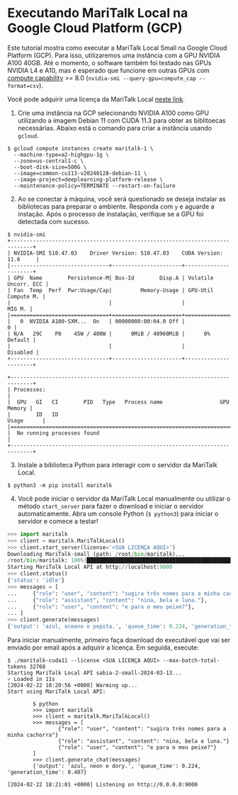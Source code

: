 # Executando MariTalk Local na Google Cloud Platform (GCP)

Este tutorial mostra como executar a MariTalk Local Small na Google Cloud Platform (GCP). Para isso, utilizaremos uma instância com a GPU NVIDIA A100 40GB. Até o momento, o software também foi testado nas GPUs NVIDIA L4 e A10, mas é esperado que funcione em outras GPUs com [compute capability](https://developer.nvidia.com/cuda-gpus) >= 8.0 (`nvidia-smi --query-gpu=compute_cap --format=csv`).

Você pode adquirir uma licença da MariTalk Local [neste link](https://maritaca.ai/#maritalk-local).

1. Crie uma instância na GCP selecionando NVIDIA A100 como GPU utilizando a imagem Debian 11 com CUDA 11.3 para obter as biblitoecas necessárias. Abaixo está o comando para criar a instância usando `gcloud`.

```console
$ gcloud compute instances create maritalk-1 \
  --machine-type=a2-highgpu-1g \
  --zone=us-central1-c \
  --boot-disk-size=500G \
  --image=common-cu113-v20240128-debian-11 \
  --image-project=deeplearning-platform-release \
  --maintenance-policy=TERMINATE --restart-on-failure
```

2. Ao se conectar à máquina, você será questionado se deseja instalar as bibliotecas para preparar o ambiente. Responda com `y` e aguarde a instação. Após o processo de instalação, verifique se a GPU foi detectada com sucesso.

```
$ nvidia-smi
+-----------------------------------------------------------------------------+
| NVIDIA-SMI 510.47.03    Driver Version: 510.47.03    CUDA Version: 11.6     |
|-------------------------------+----------------------+----------------------+
| GPU  Name        Persistence-M| Bus-Id        Disp.A | Volatile Uncorr. ECC |
| Fan  Temp  Perf  Pwr:Usage/Cap|         Memory-Usage | GPU-Util  Compute M. |
|                               |                      |               MIG M. |
|===============================+======================+======================|
|   0  NVIDIA A100-SXM...  On   | 00000000:00:04.0 Off |                    0 |
| N/A   29C    P0    45W / 400W |      0MiB / 40960MiB |      0%      Default |
|                               |                      |             Disabled |
+-------------------------------+----------------------+----------------------+

+-----------------------------------------------------------------------------+
| Processes:                                                                  |
|  GPU   GI   CI        PID   Type   Process name                  GPU Memory |
|        ID   ID                                                   Usage      |
|=============================================================================|
|  No running processes found                                                 |
+-----------------------------------------------------------------------------+
```

3. Instale a biblioteca Python para interagir com o servidor da MariTalk Local.

```
$ python3 -m pip install maritalk
```

4. Você pode iniciar o servidor da MariTalk Local manualmente ou utilizar o método `start_server` para fazer o download e iniciar o servidor automaticamente. Abra um console Python (`$ python3`) para iniciar o servidor e comece a testar!

```python
>>> import maritalk
>>> client = maritalk.MariTalkLocal()
>>> client.start_server(license='<SUA LICENÇA AQUI>')
Downloading MariTalk-small (path: /root/bin/maritalk)...
/root/bin/maritalk: 100%|███████████████████████████████████████████████████████████████████████████████████████████████████████| 14.6G/14.6G [09:42<00:00, 25.1MB/s]
Starting MariTalk Local API at http://localhost:9000
>>> client.status()
{'status': 'idle'}
>>> messages = [
...     {"role": "user", "content": "sugira três nomes para a minha cachorra"},
...     {"role": "assistant", "content": "nina, bela e luna."},
...     {"role": "user", "content": "e para o meu peixe?"},
... ]
>>> client.generate(messages)
{'output': 'azul, oceano e pepita.', 'queue_time': 0.224, 'generation_time': 0.407}
```

Para iniciar manualmente, primeiro faça download do executável que vai ser enviado por email após a adquirir a licença. Em seguida, execute:

```console
$ ./maritalk-cuda11 --license <SUA LICENÇA AQUI> --max-batch-total-tokens 32768
Starting MariTalk Local API sabia-2-small-2024-03-13...
✓ Loaded in 11s
[2024-02-22 18:20:56 +0000] Warming up...
Start using MariTalk Local API:

        $ python
        >>> import maritalk
        >>> client = maritalk.MariTalkLocal()
        >>> messages = [
                {"role": "user", "content": "sugira três nomes para a minha cachorra"}
                {"role": "assistant", "content": "nina, bela e luna."}
                {"role": "user", "content": "e para o meu peixe?"}
        ]
        >>> client.generate_chat(messages)
        {'output': 'azul, neon e dory.', 'queue_time': 0.224, 'generation_time': 0.407}

[2024-02-22 18:21:01 +0000] Listening on http://0.0.0.0:9000
```

